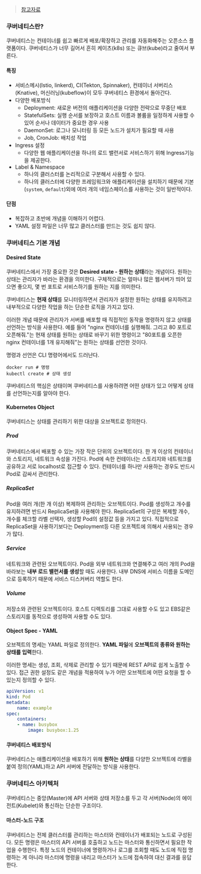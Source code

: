 > [참고자료](https://subicura.com/2019/05/19/kubernetes-basic-1.html)

### 쿠버네티스란?
쿠버네티스는 컨테이너를 쉽고 빠르게 배포/확장하고 관리를 자동화해주는 오픈소스 플랫폼이다. 쿠버네티스가 너무 길어서 흔히 케이츠(k8s) 또는 큐브(kube)라고 줄여서 부른다.

#### 특징
- 서비스메시(Istio, linkerd), CI(Tekton, Spinnaker), 컨테이너 서버리스(Knative), 머신러닝(kubeflow)이 모두 쿠버네티스 환경에서 돌아간다.
- 다양한 배포방식
  - Deployment: 새로운 버전의 애플리케이션을 다양한 전략으로 무중단 배포
  - StatefulSets: 실행 순서를 보장하고 호스트 이름과 볼륨을 일정하게 사용할 수 있어 순서나 데이터가 중요한 경우 사용
  - DaemonSet: 로그나 모니터링 등 모든 노드가 설치가 필요할 때 사용
  - Job, CronJob: 배치성 작업
- Ingress 설정
  - 다양한 웹 애플리케이션을 하나의 로드 밸런서로 서비스하기 위해 Ingress기능을 제공한다.
- Label & Namespace
  - 하나의 클러스터를 논리적으로 구분해서 사용할 수 있다.
  - 하나의 클러스터에 다양한 프레임워크와 애플리케이션을 설치하기 때문에 기본(`system`, `default`)외에 여러 개의 네임스페이스를 사용하는 것이 일반적이다.

#### 단점
- 복잡하고 초반에 개념을 이해하기 어렵다.
- YAML 설정 파일은 너무 많고 클러스터를 만드는 것도 쉽지 않다.

### 쿠버네티스 기본 개념
#### Desired State
쿠버네티스에서 가장 중요한 것은 **Desired state - 원하는 상태**라는 개념이다. 원하는 상태는 관리자가 바라는 환경을 의미한다. 구체적으로는 얼마나 많은 웹서버가 띄어 있으면 좋으지, 몇 번 포트로 서비스하기를 원하는 지를 의미한다.

쿠버네티스는 **현재 상태**를 모니터링하면서 관리자가 설정한 원하는 상태를 유지하려고 내부적으로 다양한 작업을 하는 단순한 로직을 가지고 있다.

이러한 개념 때문에 관리자가 서버를 배포할 때 직접적인 동작을 명령하지 않고 상태를 선언하는 방식을 사용한다. 예를 들어 "nginx 컨테이너를 실행해줘. 그리고 80 포트로 오픈해줘."는 현재 상태를 원하는 상태로 바꾸기 위한 명령이고 "80포트를 오픈한 nginx 컨테이너를 1개 유지해줘"는 원하는 상태를 선언한 것이다.

명령과 선언은 CLI 명령어에서도 드러난다.
```
docker run # 명령
kubectl create # 상태 생성
```

쿠버네티스의 핵심은 상태이며 쿠버네티스를 사용하려면 어떤 상태가 있고 어떻게 상태를 선언하는지를 알아야 한다.

#### Kubernetes Object
쿠버네티스는 상태를 관리하기 위한 대상을 오브젝트로 정의한다. 

##### Prod
쿠버네티스에서 배포할 수 있는 가장 작은 단위의 오브젝트이다. 한 개 이상의 컨테이너와 스토리지, 네트워크 속성을 가진다. Pod에 속한 컨테이너는 스토리지와 네트워크를 공유하고 서로 localhost로 접근할 수 있다. 컨테이너를 하나만 사용하는 경우도 반드시 Pod로 감싸서 관리한다.

##### ReplicaSet
Pod을 여러 개(한 개 이상) 복제하여 관리하는 오브젝트이다. Pod를 생성하고 개수를 유지하려면 반드시 ReplicaSet을 사용해야 한다.
ReplicaSet의 구성은 복제할 개수, 개수를 체크할 라벨 선택자, 생성할 Pod의 설정값 등을 가지고 있다.
직접적으로 ReplicaSet을 사용하기보다는 Deployment등 다른 오프젝트에 의해서 사용되는 경우가 많다.

##### Service
네트워크와 관련된 오브젝트이다. Pod을 외부 네트워크와 연결해주고 여러 개의 Pod을 바라보는 **내부 로드 밸런서를 생성**할 때도 사용한다. 내부 DNS에 서비스 이름을 도메인으로 등록하기 때문에 서비스 디스커버리 역할도 한다.

##### Volume
저장소와 관련된 오브젝트이다. 호스트 디렉토리를 그대로 사용할 수도 있고 EBS같은 스토리지를 동적으로 생성하여 사용할 수도 있다.

#### Object Spec - YAML
오브젝트의 명세는 YAML 파일로 정의한다. **YAML 파일**에 **오브젝트의 종류와 원하는 상태를 입력**한다.

이러한 명세는 생성, 조회, 삭제로 관리할 수 있기 때문에 REST API로 쉽게 노출할 수 있다. 접근 권한 설정도 같은 개념을 적용하여 누가 어떤 오브젝트에 어떤 요청을 할 수 있는지 정의할 수 있다.

```yaml
apiVersion: v1
kind: Pod
metadata:
    name: example
spec:
    containers:
    - name: busybox
        image: busybox:1.25
```

#### 쿠버네티스 배포방식
쿠버네티스는 애플리케이션을 배포하기 위해 **원하는 상태**를 다양한 오브젝트에 라벨을 붙여 정의(YAML)하고 API 서버에 전달하는 방식을 사용한다.

### 쿠버네티스 아키텍처
쿠버네티스는 중앙(Master)에 API 서버와 상태 저장소를 두고 각 서버(Node)의 에이전트(Kubelet)와 통신하는 단순한 구조이다.

#### 마스터-노드 구조
쿠버네티스는 전체 클러스터를 관리하는 마스터와 컨테이너가 배포되는 노드로 구성된다. 모든 명령은 마스터의 API 서버를 호출하고 노드는 마스터와 통신하면서 필요한 작업을 수행한다. 특정 노드의 컨테이너에 명령하거나 로그를 조회할 때도 노드에 직접 명령하는 게 아니라 마스터에 명령을 내리고 마스터가 노드에 접속하여 대신 결과를 응답한다.

